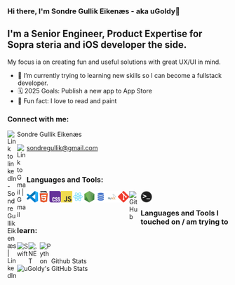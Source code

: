 ### Hi there, I'm Sondre Gullik Eikenæs - aka uGoldy👋


## I'm a Senior Engineer, Product Expertise for Sopra steria and iOS developer the side.
My focus ia on creating fun and useful solutions with great UX/UI in mind.

- 🚀 I’m currently trying to learning new skills so I can become a fullstack developer.
- 🗓 2025 Goals: Publish a new app to App Store
- 🌟 Fun fact: I love to read and paint

### Connect with me:

[<img align="left" alt="Link to linkedIn - Sondre Gullik Eikenæs | LinkedIn" width="22px" src="https://cdn.jsdelivr.net/npm/simple-icons@v3/icons/linkedin.svg" />][linkedin] Sondre Gullik Eikenæs
<br />

<img align="left" alt="Link to Gmail | Gmail" width="22px" src="https://upload.wikimedia.org/wikipedia/commons/8/8c/Gmail_Icon_%282013-2020%29.svg" /> sondregullik@gmail.com

<br />

### Languages and Tools:

<img align="left" alt="Visual Studio Code" width="26px" src="https://raw.githubusercontent.com/github/explore/80688e429a7d4ef2fca1e82350fe8e3517d3494d/topics/visual-studio-code/visual-studio-code.png" />
<img align="left" alt="HTML5" width="26px" src="https://raw.githubusercontent.com/github/explore/80688e429a7d4ef2fca1e82350fe8e3517d3494d/topics/html/html.png" />
<img align="left" alt="CSS3" width="26px" src="https://raw.githubusercontent.com/github/explore/80688e429a7d4ef2fca1e82350fe8e3517d3494d/topics/css/css.png" />
<img align="left" alt="JavaScript" width="26px" src="https://raw.githubusercontent.com/github/explore/80688e429a7d4ef2fca1e82350fe8e3517d3494d/topics/javascript/javascript.png" />
<img align="left" alt="React" width="26px" src="https://raw.githubusercontent.com/github/explore/80688e429a7d4ef2fca1e82350fe8e3517d3494d/topics/react/react.png" />
<img align="left" alt="Node.js" width="26px" src="https://raw.githubusercontent.com/github/explore/80688e429a7d4ef2fca1e82350fe8e3517d3494d/topics/nodejs/nodejs.png" />
<img align="left" alt="SQL" width="26px" src="https://raw.githubusercontent.com/github/explore/80688e429a7d4ef2fca1e82350fe8e3517d3494d/topics/sql/sql.png" />
<img align="left" alt="MySQL" width="26px" src="https://raw.githubusercontent.com/github/explore/80688e429a7d4ef2fca1e82350fe8e3517d3494d/topics/mysql/mysql.png" />
<img align="left" alt="Git" width="26px" src="https://raw.githubusercontent.com/github/explore/80688e429a7d4ef2fca1e82350fe8e3517d3494d/topics/git/git.png" />
<img align="left" alt="GitHub" width="26px" src="https://img.icons8.com/fluent-systems-filled/512/FFFFFF/github.png" />
<img align="left" alt="Terminal" width="26px" src="https://raw.githubusercontent.com/github/explore/80688e429a7d4ef2fca1e82350fe8e3517d3494d/topics/terminal/terminal.png" />

<br />

### Languages and Tools I touched on / am trying to learn:

<img align="left" alt="Swift" width="26px" src="https://cdn.freebiesupply.com/logos/large/2x/swift-15-logo-svg-vector.svg" />
<img align="left" alt=".NET" width="26px" src="https://upload.wikimedia.org/wikipedia/commons/0/0e/Microsoft_.NET_logo.png" />
<img align="left" alt="Python" width="26px" src="https://upload.wikimedia.org/wikipedia/commons/thumb/c/c3/Python-logo-notext.svg/1200px-Python-logo-notext.svg.png" />


<br />
<br />

<div>Github Stats</div>
<img align="left" alt="uGoldy's GitHub Stats" src="https://github-readme-stats.vercel.app/api?username=uGoldy&count_private=true&show_icons=true&theme=tokyonight" />

<br />

[mail]: sondregullik@gmail.com
[linkedin]: https://linkedin.com/in/SGullik
